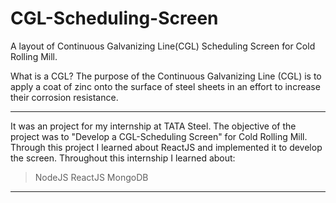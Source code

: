 # CGL-Scheduling-Screen
A layout of Continuous Galvanizing Line(CGL) Scheduling Screen for Cold Rolling Mill.

What is a CGL?
  The purpose of the Continuous Galvanizing Line (CGL) is to apply a coat of zinc onto the surface of steel sheets in an effort to increase their corrosion resistance. 
  
---------------------------------------------------------------------------------------------------------------------------------------------------------------

It was an project for my internship at TATA Steel. 
The objective of the project was to "Develop a CGL-Scheduling Screen" for Cold Rolling Mill.
Through this project I learned about ReactJS and implemented it to develop the screen.
Throughout this internship I learned about:
> NodeJS
> ReactJS
> MongoDB

--------------------------------------------------------------------------------------------------------------------------------------------------------------
